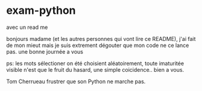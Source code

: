 # exam-python
avec un read me

bonjours madame (et les autres personnes qui vont lire ce README),
j'ai fait de mon mieut mais je suis extrement dégouter que mon code ne ce lance pas.
une bonne journée a vous

ps: les mots sélectioner on été choisient aléatoirement, toute imaturitée visible n'est que le fruit du hasard, une simple coicidence..
bien a vous.



Tom Cherrueau
frustrer que son Python ne marche pas.
